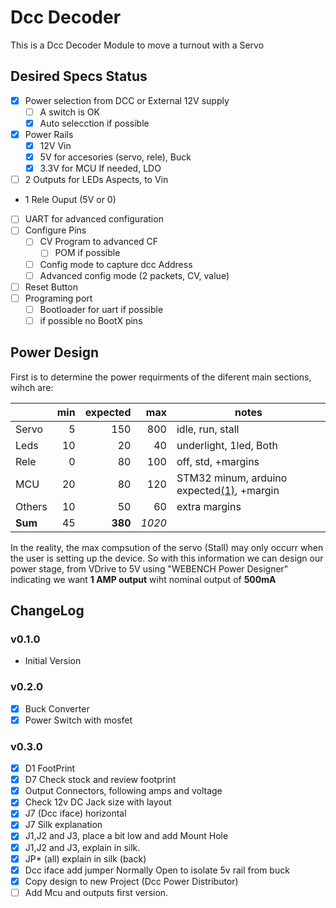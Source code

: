 # Dcc Decoder
This is a Dcc Decoder Module to move a turnout with a Servo

## Desired Specs Status
* [x] Power selection from DCC or External 12V supply
  * [ ] A switch is OK
  * [x] Auto selecction if possible
* [x] Power Rails
  * [x] 12V Vin
  * [x] 5V for accesories (servo, rele), Buck
  * [x] 3.3V for MCU If needed, LDO
* [ ] 2 Outputs for LEDs Aspects, to Vin
* 1 Rele Ouput (5V or 0)
* [ ] UART for advanced configuration
* [ ] Configure Pins
  * [ ] CV Program to advanced CF
    * [ ] POM if possible
  * [ ] Config mode to capture dcc Address
  * [ ] Advanced config mode (2 packets, CV, value)
* [ ] Reset Button
* [ ] Programing port
  * [ ] Bootloader for uart if possible
  * [ ] if possible no BootX pins

## Power Design
First is to determine the power requirments of the diferent main sections, wihch are:

|       |min|expected|max|notes|
|---    |--:|--:|--:|---|
|Servo  | 5 |150|800|idle, run, stall|
|Leds   |10 |20 |40 | underlight, 1led, Both|
|Rele   |0  |80 |100| off, std, +margins|
|MCU    |20 |80 |120|STM32 minum, arduino expected[(1)](https://www.gadgetmakersblog.com/power-consumption-arduinos-atmega328-microcontroller/), +margin|
|Others |10|50|60| extra margins
|**Sum**|45|**380**|*1020*|

In the reality, the max compsution of the servo (Stall) may only occurr when the user is setting up the device. So with this information we can design our power stage, from VDrive to 5V using "WEBENCH Power Designer" indicating we want **1 AMP output** wiht nominal output of **500mA**

## ChangeLog
### v0.1.0
* Initial Version
### v0.2.0
* [x] Buck Converter
* [x] Power Switch with mosfet
### v0.3.0
* [X] D1 FootPrint
* [x] D7 Check stock and review footprint
* [x] Output Connectors, following amps and voltage
* [x] Check 12v DC Jack size with layout
* [X] J7 (Dcc iface) horizontal
* [X] J7 Silk explanation
* [x] J1,J2 and J3, place a bit low and add Mount Hole
* [x] J1,J2 and J3, explain in silk.
* [x] JP* (all) explain in silk (back)
* [x] Dcc iface add jumper Normally Open to isolate 5v rail from buck
* [x] Copy design to new Project (Dcc Power Distributor)
* [ ] Add Mcu and outputs first version.